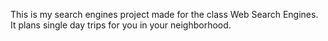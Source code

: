 This is my search engines project made for the class Web Search Engines. It plans single day trips for you in your neighborhood.